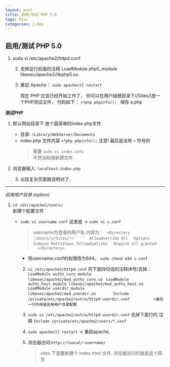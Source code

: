 ```yaml
---
layout: post
title: 启用/测试 PHP 5.0  
tags: Misc
categories: -Dev
---
```

## 启用/测试 PHP 5.0

 1. sudo vi /etc/apache2/httpd.conf

	2. 去掉这行前面的注释 
		LoadModule php5_module libexec/apache2/libphp5.so

	3. 重启 Apache：
		`sudo apachectl restart`

		现在 PHP 应该已经开始工作了，
		你可以在用户级根目录下(/Sites/)放一个PHP测试文件，
		代码如下：
		`<?php phpinfo(); ` 保存 a.php



**测试PHP**

1. 默认网站目录下 放个最简单的index.php文件
	- 目录:	`/Library/WebServer/Documents`
	- index.php 文件内容
		`<?php phpinfo();`
		注意! 最后是没有 `>` 符号的
		> 需要 `sudo vi index.info`   
		> 不然没权限新建文件.

2. 浏览器输入: `localhost:index.php`

	3. 出现复杂页面就说明对了.
		 

---- 
*启用用户目录 (option)*

1. `cd /etc/apache2/users/`  
	新建个配置文件
	- `sudo vi username.conf`  这里是 → `sudo vi v.conf`
		> username为登录的用户名
		内容为：
		` <Directory "/Users/v/Sites/">``
		``  AllowOverride All`
		`  Options Indexes MultiViews followSymlinks`
		`  Require all granted`
		`  </Directory>`

		- 将username.conf的权限改为644。
			`sudo chmod 644 v.conf`


		2. `vi /etc/apache2/httpd.conf`
			将下面四句话的注释(#号)去掉：
			`LoadModule authz_core_module libexec/apache2/mod_authz_core.so `
			`LoadModule authz_host_module libexec/apache2/mod_authz_host.so `
			`LoadModule userdir_module libexec/apache2/mod_userdir.so       `
			`Include /private/etc/apache2/extra/httpd-userdir.conf          `
			`>最后一行作用是启用用户目录配置	  `

		3. `sudo vi /etc/apache2/extra/httpd-userdir.conf`
			去掉下面行的 注释
			`Include /private/etc/apache2/users/*.conf`

		4. `sudo apachectl restart`  →  重启apache,

		5. 浏览器访问:`http://loacal/~username/`
			> sites 下面要新建个 index.html 文件. 浏览器访问的就是这个网页
